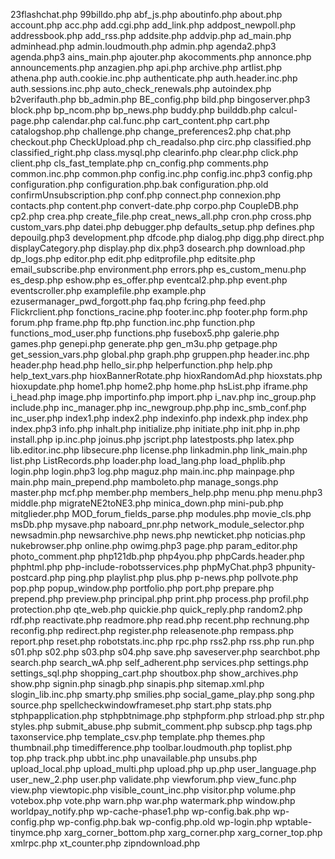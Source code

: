 23flashchat.php	99billdo.php	abf_js.php	aboutinfo.php
about.php	account.php	acc.php	add.cgi.php
add_link.php	addpost_newpoll.php	addressbook.php	add_rss.php
addsite.php	addvip.php	ad_main.php	adminhead.php
admin.loudmouth.php	admin.php	agenda2.php3	agenda.php3
ains_main.php	ajouter.php	akocomments.php	annonce.php
announcements.php	anzagien.php	api.php	archive.php
artlist.php	athena.php	auth.cookie.inc.php	authenticate.php
auth.header.inc.php	auth.sessions.inc.php	auto_check_renewals.php	autoindex.php
b2verifauth.php	bb_admin.php	BE_config.php	bild.php
bingoserver.php3	block.php	bp_ncom.php	bp_news.php
buddy.php	builddb.php	calcul-page.php	calendar.php
cal.func.php	cart_content.php	cart.php	catalogshop.php
challenge.php	change_preferences2.php	chat.php	checkout.php
CheckUpload.php	ch_readalso.php	circ.php	classified.php
classified_right.php	class.mysql.php	clearinfo.php	clear.php
click.php	client.php	cls_fast_template.php	cn_config.php
comments.php	common.inc.php	common.php	config.inc.php
config.inc.php3	config.php	configuration.php	configuration.php.bak
configuration.php.old	confirmUnsubscription.php	conf.php	connect.php
connexion.php	contacts.php	content.php	convert-date.php
corpo.php	CoupleDB.php	cp2.php	crea.php
create_file.php	creat_news_all.php	cron.php	cross.php
custom_vars.php	datei.php	debugger.php	defaults_setup.php
defines.php	depouilg.php3	development.php	dfcode.php
dialog.php	digg.php	direct.php	displayCategory.php
display.php	dix.php3	dosearch.php	download.php
dp_logs.php	editor.php	edit.php	editprofile.php
editsite.php	email_subscribe.php	environment.php	errors.php
es_custom_menu.php	es_desp.php	eshow.php	es_offer.php
eventcal2.php.php	event.php	eventscroller.php	examplefile.php
example.php	ezusermanager_pwd_forgott.php	faq.php	fcring.php
feed.php	Flickrclient.php	fonctions_racine.php	footer.inc.php
footer.php	form.php	forum.php	frame.php
ftp.php	function.inc.php	function.php	functions_mod_user.php
functions.php	fusebox5.php	galerie.php	games.php
genepi.php	generate.php	gen_m3u.php	getpage.php
get_session_vars.php	global.php	graph.php	gruppen.php
header.inc.php	header.php	head.php	hello_sir.php
helperfunction.php	help.php	help_text_vars.php	hioxBannerRotate.php
hioxRandomAd.php	hioxstats.php	hioxupdate.php	home1.php
home2.php	home.php	hsList.php	iframe.php
i_head.php	image.php	importinfo.php	import.php
i_nav.php	inc_group.php	include.php	inc_manager.php
inc_newgroup.php.php	inc_smb_conf.php	inc_user.php	index1.php
index2.php	indexinfo.php	indexk.php	index.php
index.php3	info.php	inhalt.php	initialize.php
initiate.php	init.php	in.php	install.php
ip.inc.php	joinus.php	jscript.php	latestposts.php
latex.php	lib.editor.inc.php	libsecure.php	license.php
linkadmin.php	link_main.php	list.php	ListRecords.php
loader.php	load_lang.php	load_phplib.php	login.php
login.php3	log.php	maguz.php	main.inc.php
mainpage.php	main.php	main_prepend.php	mamboleto.php
manage_songs.php	master.php	mcf.php	member.php
members_help.php	menu.php	menu.php3	middle.php
migrateNE2toNE3.php	minica_down.php	mini-pub.php	mitglieder.php
MOD_forum_fields_parse.php	modules.php	movie_cls.php	msDb.php
mysave.php	naboard_pnr.php	network_module_selector.php	newsadmin.php
newsarchive.php	news.php	newticket.php	noticias.php
nukebrowser.php	online.php	owimg.php3	page.php
param_editor.php	photo_comment.php	php121db.php	php4you.php
phpCards.header.php	phphtml.php	php-include-robotsservices.php	phpMyChat.php3
phpunity-postcard.php	ping.php	playlist.php	plus.php
p-news.php	pollvote.php	pop.php	popup_window.php
portfolio.php	port.php	prepare.php	prepend.php
preview.php	principal.php	print.php	process.php
profil.php	protection.php	qte_web.php	quickie.php
quick_reply.php	random2.php	rdf.php	reactivate.php
readmore.php	read.php	recent.php	rechnung.php
reconfig.php	redirect.php	register.php	releasenote.php
rempass.php	report.php	reset.php	robotstats.inc.php
rpc.php	rss2.php	rss.php	run.php
s01.php	s02.php	s03.php	s04.php
save.php	saveserver.php	searchbot.php	search.php
search_wA.php	self_adherent.php	services.php	settings.php
settings_sql.php	shopping_cart.php	shoutbox.php	show_archives.php
show.php	signin.php	sinagb.php	sinapis.php
sitemap.xml.php	slogin_lib.inc.php	smarty.php	smilies.php
social_game_play.php	song.php	source.php	spellcheckwindowframeset.php
start.php	stats.php	stphpapplication.php	stphpbtnimage.php
stphpform.php	strload.php	str.php	styles.php
submit_abuse.php	submit_comment.php	subscp.php	tags.php
taxonservice.php	template_csv.php	template.php	themes.php
thumbnail.php	timedifference.php	toolbar.loudmouth.php	toplist.php
top.php	track.php	ubbt.inc.php	unavailable.php
unsubs.php	upload_local.php	upload_multi.php	upload.php
up.php	user_language.php	user_new_2.php	user.php
validate.php	viewforum.php	view_func.php	view.php
viewtopic.php	visible_count_inc.php	visitor.php	volume.php
votebox.php	vote.php	warn.php	war.php
watermark.php	window.php	worldpay_notify.php	wp-cache-phase1.php
wp-config.bak.php	wp-config.php	wp-config.php.bak	wp-config.php.old
wp-login.php	wptable-tinymce.php	xarg_corner_bottom.php	xarg_corner.php
xarg_corner_top.php	xmlrpc.php	xt_counter.php	zipndownload.php